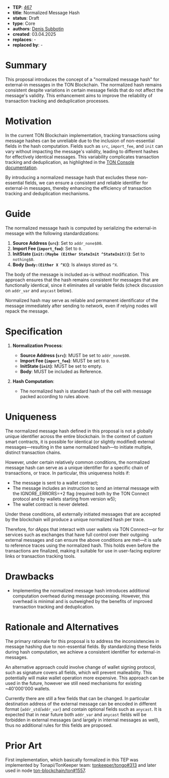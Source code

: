 - **TEP**: [467](https://github.com/ton-blockchain/TEPs/pull/467)
- **title**: Normalized Message Hash
- **status**: Draft
- **type**: Core
- **authors**: [Denis Subbotin](https://github.com/mr-tron)
- **created**: 03.04.2025
- **replaces**: -
- **replaced by**: -

# Summary

This proposal introduces the concept of a "normalized message hash" for external-in messages in the TON Blockchain. The normalized hash remains consistent despite variations in certain message fields that do not affect the message's validity. This enhancement aims to improve the reliability of transaction tracking and deduplication processes.

# Motivation

In the current TON Blockchain implementation, tracking transactions using message hashes can be unreliable due to the inclusion of non-essential fields in the hash computation. Fields such as `src`, `import_fee`, and `init` can vary without impacting the message's validity, leading to different hashes for effectively identical messages. This variability complicates transaction tracking and deduplication, as highlighted in the [TON Console documentation](https://docs.tonconsole.com/academy/transaction-tracking).

By introducing a normalized message hash that excludes these non-essential fields, we can ensure a consistent and reliable identifier for external-in messages, thereby enhancing the efficiency of transaction tracking and deduplication mechanisms.

# Guide

The normalized message hash is computed by serializing the external-in message with the following standardizations:

1. **Source Address (`src`)**: Set to `addr_none$00`.
2. **Import Fee (`import_fee`)**: Set to `0`.
3. **InitState (`init:(Maybe (Either StateInit ^StateInit))`)**: Set to `nothing$0`.
4. **Body (`body:(Either X ^X)`)**: Is always stored as `^X`.

The body of the message is included as-is without modification. This approach ensures that the hash remains consistent for messages that are functionally identical, since it eliminates all variable fields (check discussion on `addr_var` and `anycast` below).

Normalized hash may serve as reliable and permanent identificator of the message immediately after sending to network, even if relying nodes will repack the message.

# Specification

1. **Normalization Process**:
   - **Source Address (`src`)**: MUST be set to `addr_none$00`.
   - **Import Fee (`import_fee`)**: MUST be set to `0`.
   - **InitState (`init`)**: MUST be set to empty.
   - **Body**: MUST be included as Reference.

2. **Hash Computation**:
   - The normalized hash is standard hash of the cell with message packed according to rules above.

# Uniqueness
The normalized message hash defined in this proposal is not a globally unique identifier across the entire blockchain. In the context of custom smart contracts, it is possible for identical (or slightly modified) external messages—resulting in the same normalized hash—to initiate multiple, distinct transaction chains.

However, under certain relatively common conditions, the normalized message hash can serve as a unique identifier for a specific chain of transactions, or trace. In particular, this uniqueness holds if:
- The message is sent to a wallet contract;
- The message includes an instruction to send an internal message with the IGNORE_ERRORS=+2 flag (required both by the TON Connect protocol and by wallets starting from version w5);
- The wallet contract is never deleted.

Under these conditions, all externally initiated messages that are accepted by the blockchain will produce a unique normalized hash per trace.

Therefore, for dApps that interact with user wallets via TON Connect—or for services such as exchanges that have full control over their outgoing external messages and can ensure the above conditions are met—it is safe to reference traces using the normalized hash. This holds even before the transactions are finalized, making it suitable for use in user-facing explorer links or transaction tracking tools.

# Drawbacks

- Implementing the normalized message hash introduces additional computation overhead during message processing. However, this overhead is minimal and is outweighed by the benefits of improved transaction tracking and deduplication.

# Rationale and Alternatives

The primary rationale for this proposal is to address the inconsistencies in message hashing due to non-essential fields. By standardizing these fields during hash computation, we achieve a consistent identifier for external-in messages.

An alternative approach could involve change of wallet signing protocol, such as signature covers all fields, which will prevent malleability.
This potentially will make wallet operation more expensive.
This approach can be used in the future, however we still need mechanisms for existing ~40'000'000 wallets.

Currently there are still a few fields that can be changed. In particular destination address of the external message can be encoded in different format (`addr_std`/`addr_var`) and contain optional fields such as `anycast`. It is expected that in near future both `addr_var` and `anycast` fields will be forbidden in external messages (and largely in internal messages as well), thus no additional rules for this fields are proposed.

# Prior Art

First implementation, which basically formalized in this TEP was implemented by Tonapi/TonKeeper team: [tonkeeper/tongo#313](https://github.com/tonkeeper/tongo/pull/313) and later used in node [ton-blockchain/ton#1557](https://github.com/ton-blockchain/ton/pull/1557).
